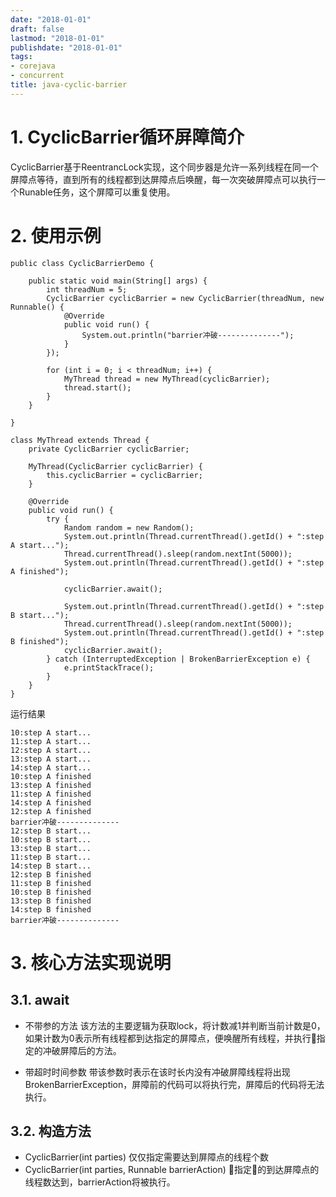 ```yaml
---
date: "2018-01-01"
draft: false
lastmod: "2018-01-01"
publishdate: "2018-01-01"
tags:
- corejava
- concurrent
title: java-cyclic-barrier
---
```

# 1. CyclicBarrier循环屏障简介
CyclicBarrier基于ReentrancLock实现，这个同步器是允许一系列线程在同一个屏障点等待，直到所有的线程都到达屏障点后唤醒，每一次突破屏障点可以执行一个Runable任务，这个屏障可以重复使用。

# 2. 使用示例

```
public class CyclicBarrierDemo {

    public static void main(String[] args) {
        int threadNum = 5;
        CyclicBarrier cyclicBarrier = new CyclicBarrier(threadNum, new Runnable() {
            @Override
            public void run() {
                System.out.println("barrier冲破--------------");
            }
        });

        for (int i = 0; i < threadNum; i++) {
            MyThread thread = new MyThread(cyclicBarrier);
            thread.start();
        }
    }

}

class MyThread extends Thread {
    private CyclicBarrier cyclicBarrier;

    MyThread(CyclicBarrier cyclicBarrier) {
        this.cyclicBarrier = cyclicBarrier;
    }

    @Override
    public void run() {
        try {
            Random random = new Random();
            System.out.println(Thread.currentThread().getId() + ":step A start...");
            Thread.currentThread().sleep(random.nextInt(5000));
            System.out.println(Thread.currentThread().getId() + ":step A finished");

            cyclicBarrier.await();

            System.out.println(Thread.currentThread().getId() + ":step B start...");
            Thread.currentThread().sleep(random.nextInt(5000));
            System.out.println(Thread.currentThread().getId() + ":step B finished");
            cyclicBarrier.await();
        } catch (InterruptedException | BrokenBarrierException e) {
            e.printStackTrace();
        }
    }
}

```

运行结果

```
10:step A start...
11:step A start...
12:step A start...
13:step A start...
14:step A start...
10:step A finished
13:step A finished
11:step A finished
14:step A finished
12:step A finished
barrier冲破--------------
12:step B start...
10:step B start...
13:step B start...
11:step B start...
14:step B start...
12:step B finished
11:step B finished
10:step B finished
13:step B finished
14:step B finished
barrier冲破--------------
```

# 3. 核心方法实现说明

## 3.1. await
* 不带参的方法
 该方法的主要逻辑为获取lock，将计数减1并判断当前计数是0，如果计数为0表示所有线程都到达指定的屏障点，便唤醒所有线程，并执行指定的冲破屏障后的方法。

* 带超时时间参数
  带该参数时表示在该时长内没有冲破屏障线程将出现BrokenBarrierException，屏障前的代码可以将执行完，屏障后的代码将无法执行。

## 3.2. 构造方法
* CyclicBarrier(int parties)
仅仅指定需要达到屏障点的线程个数
* CyclicBarrier(int parties, Runnable barrierAction)
指定的到达屏障点的线程数达到，barrierAction将被执行。
